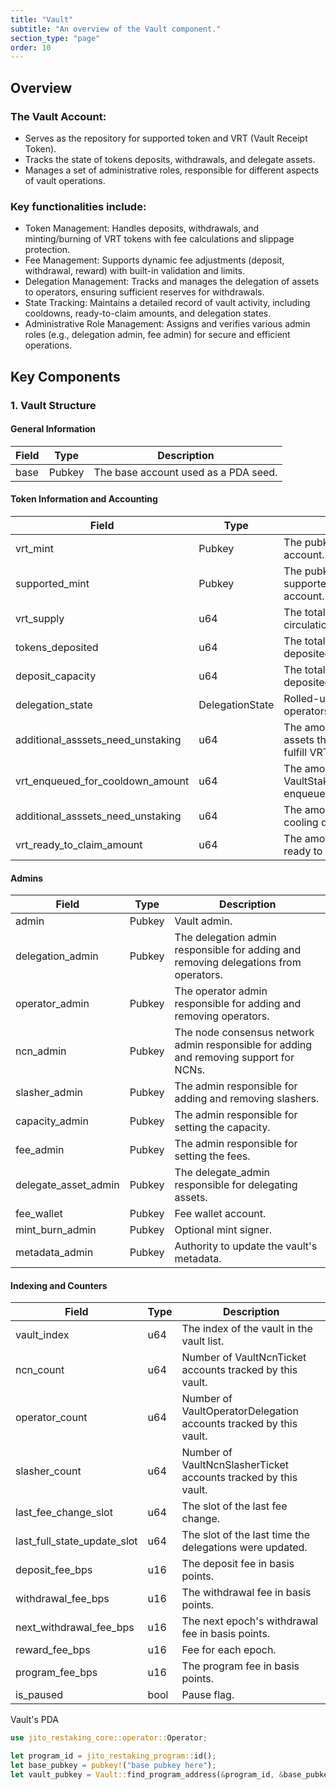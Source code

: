 ```yaml
---
title: "Vault"
subtitle: "An overview of the Vault component."
section_type: "page"
order: 10
---
```


## Overview

### The Vault Account:

- Serves as the repository for supported token and VRT (Vault Receipt Token).
- Tracks the state of tokens deposits, withdrawals, and delegate assets.
- Manages a set of administrative roles, responsible for different aspects of vault operations.

### Key functionalities include:

- Token Management: Handles deposits, withdrawals, and minting/burning of VRT tokens with fee calculations and slippage protection.
- Fee Management: Supports dynamic fee adjustments (deposit, withdrawal, reward) with built-in validation and limits.
- Delegation Management: Tracks and manages the delegation of assets to operators, ensuring sufficient reserves for withdrawals.
- State Tracking: Maintains a detailed record of vault activity, including cooldowns, ready-to-claim amounts, and delegation states.
- Administrative Role Management: Assigns and verifies various admin roles (e.g., delegation admin, fee admin) for secure and efficient operations.


## Key Components

### 1. Vault Structure

#### General Information

| Field                             | Type            | Description                                                                            |
| --------------------------------- | --------------- | -------------------------------------------------------------------------------------- |
| base                              | Pubkey          | The base account used as a PDA seed.                                                   |

#### Token Information and Accounting

| Field                             | Type            | Description                                                                            |
| --------------------------------- | --------------- | -------------------------------------------------------------------------------------- |
| vrt_mint                          | Pubkey          | The pubkey of VRT's mint account.                                                      |
| supported_mint                    | Pubkey          | The pubkey of supported_mint's mint account.                                           |
| vrt_supply                        | u64             | The total number of VRT in circulation.                                                |
| tokens_deposited                  | u64             | The total number of tokens deposited.                                                  |
| deposit_capacity                  | u64             | The total number of tokens deposited.                                                  |
| delegation_state                  | DelegationState | Rolled-up stake state for all operators in the set.                                    |
| additional_asssets_need_unstaking | u64             | The amount of additional assets that need unstaking to fulfill VRT withdrawals.        |
| vrt_enqueued_for_cooldown_amount  | u64             | The amount of VRT tokens in VaultStakerWithdrawalTickets enqueued for cooldown.        |
| additional_asssets_need_unstaking | u64             | The amount of VRT tokens cooling down.                                                 |
| vrt_ready_to_claim_amount         | u64             | The amount of VRT tokens ready to claim.                                               |

#### Admins

| Field                             | Type            | Description                                                                            |
| --------------------------------- | --------------- | -------------------------------------------------------------------------------------- |
| admin                             | Pubkey          | Vault admin.                                                                           |
| delegation_admin                  | Pubkey          | The delegation admin responsible for adding and removing delegations from operators.   |
| operator_admin                    | Pubkey          | The operator admin responsible for adding and removing operators.                      |
| ncn_admin                         | Pubkey          | The node consensus network admin responsible for adding and removing support for NCNs. |
| slasher_admin                     | Pubkey          | The admin responsible for adding and removing slashers.                                |
| capacity_admin                    | Pubkey          | The admin responsible for setting the capacity.                                        |
| fee_admin                         | Pubkey          | The admin responsible for setting the fees.                                            |
| delegate_asset_admin              | Pubkey          | The delegate_admin responsible for delegating assets.                                  |
| fee_wallet                        | Pubkey          | Fee wallet account.                                                                    |
| mint_burn_admin                   | Pubkey          | Optional mint signer.                                                                  |
| metadata_admin                    | Pubkey          | Authority to update the vault's metadata.                                              |


#### Indexing and Counters

| Field                             | Type            | Description                                                                            |
| --------------------------------- | --------------- | -------------------------------------------------------------------------------------- |
| vault_index                       | u64             | The index of the vault in the vault list.                                              |
| ncn_count                         | u64             | Number of VaultNcnTicket accounts tracked by this vault.                               |
| operator_count                    | u64             | Number of VaultOperatorDelegation accounts tracked by this vault.                      |
| slasher_count                     | u64             | Number of VaultNcnSlasherTicket accounts tracked by this vault.                        |
| last_fee_change_slot              | u64             | The slot of the last fee change.                                                       |
| last_full_state_update_slot       | u64             | The slot of the last time the delegations were updated.                                |
| deposit_fee_bps                   | u16             | The deposit fee in basis points.                                                       |
| withdrawal_fee_bps                | u16             | The withdrawal fee in basis points.                                                    |
| next_withdrawal_fee_bps           | u16             | The next epoch's withdrawal fee in basis points.                                       |
| reward_fee_bps                    | u16             | Fee for each epoch.                                                                    |
| program_fee_bps                   | u16             | The program fee in basis points.                                                       |
| is_paused                         | bool            | Pause flag.                                                                            |

Vault's PDA

```rust
use jito_restaking_core::operator::Operator;

let program_id = jito_restaking_program::id();
let base_pubkey = pubkey!("base pubkey here");
let vault_pubkey = Vault::find_program_address(&program_id, &base_pubkey).0;
```
